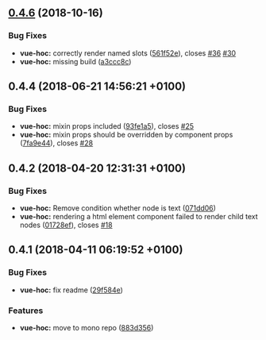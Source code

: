 <a name="0.4.6"></a>
## [0.4.6](https://github.com/jackmellis/vue-hoc/compare/0.3.0...0.4.6) (2018-10-16)


### Bug Fixes

* **vue-hoc:** correctly render named slots ([561f52e](https://github.com/jackmellis/vue-hoc/commit/561f52e)), closes [#36](https://github.com/jackmellis/vue-hoc/issues/36) [#30](https://github.com/jackmellis/vue-hoc/issues/30)
* **vue-hoc:** missing build ([a3ccc8c](https://github.com/jackmellis/vue-hoc/commit/a3ccc8c))



<a name="0.4.4"></a>
## 0.4.4 (2018-06-21 14:56:21 +0100)


### Bug Fixes

* **vue-hoc:** mixin props included ([93fe1a5](https://github.com/jackmellis/vue-hoc/commit/93fe1a5)), closes [#25](https://github.com/jackmellis/vue-hoc/issues/25)
* **vue-hoc:** mixin props should be overridden by component props ([7fa9e44](https://github.com/jackmellis/vue-hoc/commit/7fa9e44)), closes [#28](https://github.com/jackmellis/vue-hoc/issues/28)



<a name="0.4.2"></a>
## 0.4.2 (2018-04-20 12:31:31 +0100)


### Bug Fixes

* **vue-hoc:** Remove condition whether node is text ([071dd06](https://github.com/jackmellis/vue-hoc/commit/071dd06))
* **vue-hoc:** rendering a html element component failed to render child text nodes ([01728ef](https://github.com/jackmellis/vue-hoc/commit/01728ef)), closes [#18](https://github.com/jackmellis/vue-hoc/issues/18)



<a name="0.4.1"></a>
## 0.4.1 (2018-04-11 06:19:52 +0100)


### Bug Fixes

* **vue-hoc:** fix readme ([29f584e](https://github.com/jackmellis/vue-hoc/commit/29f584e))


### Features

* **vue-hoc:** move to mono repo ([883d356](https://github.com/jackmellis/vue-hoc/commit/883d356))



